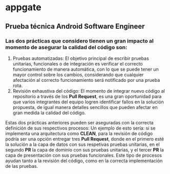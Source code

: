 # appgate

## Prueba técnica Android Software Engineer

###  Las dos prácticas que considero tienen un gran impacto al momento de asegurar la calidad del código son:
1. Pruebas automatizadas: El objetivo principal de escribir pruebas unitarias, funcionales o de integración es verificar el correcto funcionamiento de manera automática, con lo que se puede tener un mayor control sobre los cambios, considerando que cualquier afectación al correcto funcionamiento será notificado por una prueba rota.
2. Revisión exhaustiva del código: El momento de integrar nuevo código al repositorio a través de los __Pull Request__, es una gran oportunidad para que varios integrantes del equipo logren identificar fallos en la solución propuesta, de igual manera detalles sencillos que pueden afectar en gran medida la calidad del código.

Estas dos prácticas anteriores pueden ser aseguradas con la correcta definición de sus respectivos procesos: Un ejemplo de esto sería: si se implementa una arquitectura como __CLEAN__,
para la revisión de código podría ser una opción entregar tres __Pull Request__, donde en el primero esté la solución a la capa de datos con sus respetivas pruebas unitarias, en el segundo __PR__ la capa de dominio con sus pruebas unitarias, y el tercer __PR__ la capa de presentación con sus pruebas funcionales. Este tipo de procesos ayudan tanto a la revisión del código, como en la correcta implementación de las pruebas.
